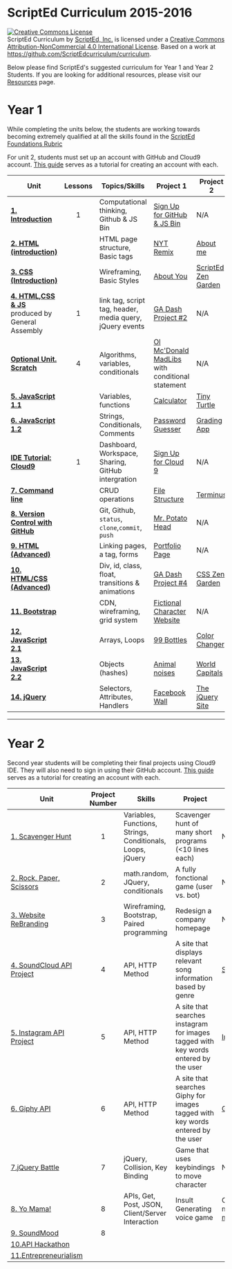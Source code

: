 # ScriptEd Curriculum 2015-2016

<a rel="license" href="http://creativecommons.org/licenses/by-nc/4.0/"><img alt="Creative Commons License" style="border-width:0" src="https://i.creativecommons.org/l/by-nc/4.0/88x31.png" /></a><br /><span xmlns:dct="http://purl.org/dc/terms/" property="dct:title">ScriptEd Curriculum</span> by <a xmlns:cc="http://creativecommons.org/ns#" href="https://github.com/ScriptEdcurriculum/curriculum" property="cc:attributionName" rel="cc:attributionURL">ScriptEd, Inc.</a> is licensed under a <a rel="license" href="http://creativecommons.org/licenses/by-nc/4.0/">Creative Commons Attribution-NonCommercial 4.0 International License</a>.  Based on a work at <a xmlns:dct="http://purl.org/dc/terms/" href="https://github.com/ScriptEdcurriculum/curriculum" rel="dct:source">https://github.com/ScriptEdcurriculum/curriculum</a>.

Below please find ScriptEd's suggested curriculum for Year 1 and Year 2 Students. If you are looking for additional resources, please visit our [Resources](https://github.com/ScriptEdcurriculum/curriculum/tree/master/resources) page.

Year 1
===================
While completing the units below, the students are working towards becoming extremely qualified at all the skills found in the [ScriptEd Foundations Rubric](https://docs.google.com/a/scripted.org/spreadsheets/d/1i21YAD2TBEn7nYeii5VH_7smUjCV13cvX2qgbhEkeZk/edit#gid=1132597865)

For unit 2, students must set up an account with GitHub and Cloud9 account. [This guide](resources/c9) serves as a tutorial for creating an account with each. 

| Unit  | Lessons | Topics/Skills | Project 1	| Project 2	| 
|-------|:-------:|------	|--------------|--------------|
| [**1. Introduction**](units/1-introduction/)| 1 | Computational thinking, Github & JS Bin  | [Sign Up for GitHub & JS Bin]()| N/A|
| [**2. HTML (introduction)**](units/2-HTML1/)|  | HTML page structure, Basic tags |[NYT Remix]()   | [About me]()
| [**3. CSS (Introduction)**](units/3-CSS1/)|  | Wireframing, Basic Styles  | [About You]() | [ScriptEd Zen Garden]()| 
| [**4. HTML,CSS & JS**](units/3-CSS1/)  produced by General Assembly| 1 | link tag, script tag, header, media query, jQuery events | [GA Dash Project #2]() | N/A| 
| [**Optional Unit. Scratch**](units/opt-scratch/) | 4 | Algorithms, variables, conditionals  | [Ol Mc'Donald MadLibs](units/o-scratch/lessons/4-project) with conditional statement | N/A|
| [**5. JavaScript 1.1**](units/5-javascript1_1/) |  | Variables, functions | [Calculator]() | [Tiny Turtle]()|
| [**6. JavaScript 1.2**](units/6-javascript1_2/) |   | Strings, Conditionals, Comments| [Password Guesser]() | [Grading App]() | 
| [**IDE Tutorial: Cloud9**](units/c9_setup/) | 1  | Dashboard, Workspace, Sharing, GitHub intergration | [Sign Up for Cloud 9](units/c9_setup/README.md) | N/A |
| [**7. Command line**](units/7-commandline) |   | CRUD operations | [File Structure]() | [Terminus]() |
| [**8. Version Control with GitHub**](units/8-versionControl) |   |  Git, Github, `status`, `clone`,`commit`, `push` | [Mr. Potato Head]()| N/A|
| [**9. HTML (Advanced)**](units/9-HTML2/) |   | Linking pages, a tag, forms | [Portfolio Page]() | N/A | 
| [**10. HTML/CSS (Advanced)**](units/10-HTML_CSS2) |  | Div, id, class, float, transitions & animations | [GA Dash Project #4]() | [CSS Zen Garden]() |
| [**11. Bootstrap**](units/11-bootstrap)|  | CDN, wireframing, grid system | [Fictional Character Website]() | N/A |
| [**12. JavaScript 2.1**](units/12-javascript2_1)|  | Arrays, Loops | [99 Bottles]() | [Color Changer]()|
| [**13. JavaScript 2.2**](units/13-javascript2_2)|  | Objects (hashes) | [Animal noises]() | [World Capitals]()|
| [**14. jQuery**](units/14-jQuery)|  | Selectors, Attributes, Handlers | [Facebook Wall]() | [The jQuery Site]()|

  
 
---

Year 2
=========================
Second year students will be completing their final projects using Cloud9 IDE. They will also need to sign in using their GitHub account. [This guide](resources/c9) serves as a tutorial for creating an account with each. 

| Unit  | Project Number | Skills | Project | API | 
|-------|:-------:|------|--------------|---------|
| [1. Scavenger Hunt](unitsYear2/1-JShunt)| 1 | Variables, Functions, Strings, Conditionals, Loops, jQuery | Scavenger hunt of many short programs (<10 lines each) | N/A |
| [2. Rock, Paper, Scissors](https://github.com/ScriptEdcurriculum/rockPaperScissors_Adv)| 2 | math.random, JQuery, conditionals | A fully fonctional game (user vs. bot) | N/A
| [3. Website ReBranding](unitsYear2/3-reDesign)| 3 | Wireframing, Bootstrap, Paired programming | Redesign a company homepage | N/A
| [4. SoundCloud API Project](unitsYear2/4-soundcloudAPI)| 4 | API, HTTP Method | A site that displays relevant song information based by genre | [SoundCloud](https://developers.soundcloud.com/docs/api/guide)
| [5. Instagram API Project](https://github.com/ScriptEdcurriculum/instagramAPI_Adv) | 5 | API, HTTP Method | A site that searches instagram for images tagged with key words entered by the user | [Instagram](https://instagram.com/developer/) | 
| [6. Giphy API](unitsYear2/6-giphyAPI) | 6 | API, HTTP Method | A site that searches Giphy for images tagged with key words entered by the user | [Giphy](https://github.com/Giphy/GiphyAPI)
| [7.jQuery Battle ](unitsYear2/7-jqueryBattle) | 7 | jQuery, Collision, Key Binding | Game that uses keybindings to move character | N/A
| [8. Yo Mama!](https://github.com/ScriptEdcurriculum/yoMama_Adv)| 8 | APIs, Get, Post, JSON, Client/Server Interaction | Insult Generating voice game | Custom API made on [mockable.io](mockable.io)| 
| [9. SoundMood]()| 8 |  |  | | 
| [10.API Hackathon](9) |  |  |  |
| [11.Entrepreneurialism](10)|   | | 

